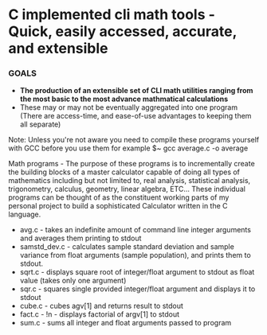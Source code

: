 # C implemented cli math tools - **Quick, easily accessed, accurate, and extensible**

### GOALS
- **The production of an extensible set of CLI math utilities ranging from the most basic to the most advance mathmatical calculations**
- These may or may not be eventually aggregated into one program (There are access-time, and ease-of-use advantages to keeping them all separate)

Note: Unless you're not aware you need to compile these programs yourself with GCC before you use them
for example $~ gcc average.c -o average

Math programs - The purpose of these programs is to incrementally create the building blocks of a master calculator capable of doing all types of mathematics including but not limited to, real analysis, statistical analysis, trigonometry, calculus, geometry, linear algebra, ETC... These individual programs can be thought of as the constituent working parts of my personal project to build a sophisticated Calculator written in the C language. 

- avg.c - takes an indefinite amount of command line integer arguments and averages them printing to stdout
- samstd_dev.c - calculates sample standard deviation and sample variance from float arguments (sample population), and prints them to stdout.
- sqrt.c - displays square root of integer/float argument to stdout as float value (takes only one argument)
- sqr.c - squares single provided integer/float argument and displays it to stdout
- cube.c - cubes agv[1] and returns result to stdout
- fact.c - !n - displays factorial of argv[1] to stdout
- sum.c - sums all integer and float arguments passed to program























